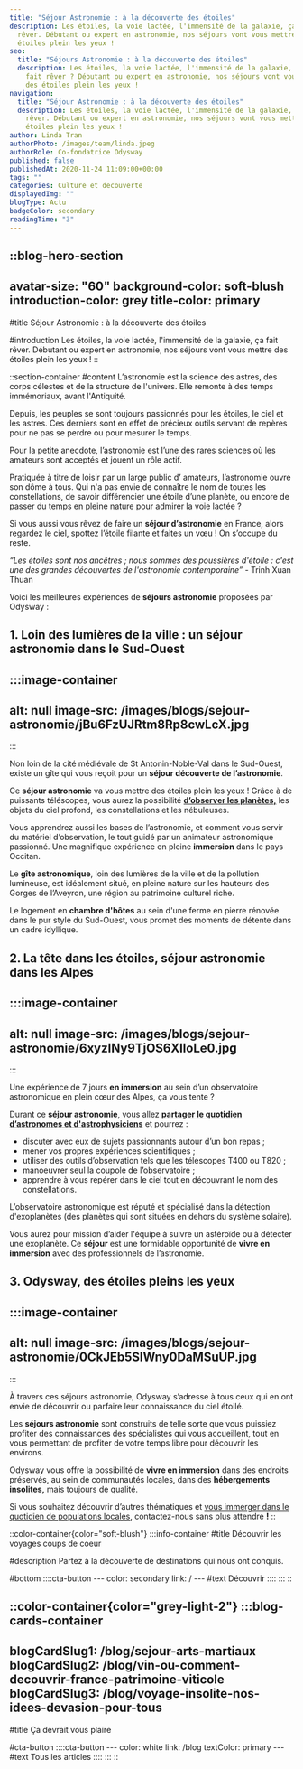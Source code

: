 ```yaml
---
title: "Séjour Astronomie : à la découverte des étoiles"
description: Les étoiles, la voie lactée, l'immensité de la galaxie, ça fait
  rêver. Débutant ou expert en astronomie, nos séjours vont vous mettre des
  étoiles plein les yeux !
seo:
  title: "Séjours Astronomie : à la découverte des étoiles"
  description: Les étoiles, la voie lactée, l'immensité de la galaxie, ça vous
    fait rêver ? Débutant ou expert en astronomie, nos séjours vont vous mettre
    des étoiles plein les yeux !
navigation:
  title: "Séjour Astronomie : à la découverte des étoiles"
  description: Les étoiles, la voie lactée, l'immensité de la galaxie, ça fait
    rêver. Débutant ou expert en astronomie, nos séjours vont vous mettre des
    étoiles plein les yeux !
author: Linda Tran
authorPhoto: /images/team/linda.jpeg
authorRole: Co-fondatrice Odysway
published: false
publishedAt: 2020-11-24 11:09:00+00:00
tags: ""
categories: Culture et decouverte
displayedImg: ""
blogType: Actu
badgeColor: secondary
readingTime: "3"
---
```


::blog-hero-section
---
avatar-size: "60"
background-color: soft-blush
introduction-color: grey
title-color: primary
---
#title
Séjour Astronomie : à la découverte des étoiles

#introduction
Les étoiles, la voie lactée, l'immensité de la galaxie, ça fait rêver. Débutant ou expert en astronomie, nos séjours vont vous mettre des étoiles plein les yeux !
::

::section-container
#content
L’astronomie est la science des astres, des corps célestes et de la structure de l'univers. Elle remonte à des temps immémoriaux, avant l'Antiquité.

Depuis, les peuples se sont toujours passionnés pour les étoiles, le ciel et les astres. Ces derniers sont en effet de précieux outils servant de repères pour ne pas se perdre ou pour mesurer le temps.

Pour la petite anecdote, l’astronomie est l’une des rares sciences où les amateurs sont acceptés et jouent un rôle actif.

Pratiquée à titre de loisir par un large public d’ amateurs, l’astronomie ouvre son dôme à tous. Qui n'a pas envie de connaître le nom de toutes les constellations, de savoir différencier une étoile d’une planète, ou encore de passer du temps en pleine nature pour admirer la voie lactée ?

Si vous aussi vous rêvez de faire un **séjour d’astronomie** en France, alors regardez le ciel, spottez l’étoile filante et faites un vœu ! On s’occupe du reste.

*“Les étoiles sont nos ancêtres ; nous sommes des poussières d'étoile : c'est une des grandes découvertes de l'astronomie contemporaine” -* Trinh Xuan Thuan

Voici les meilleures expériences de **séjours astronomie** proposées par Odysway :

## **1. Loin des lumières de la ville : un séjour astronomie dans le Sud-Ouest**

  :::image-container
  ---
  alt: null
  image-src: /images/blogs/sejour-astronomie/jBu6FzUJRtm8Rp8cwLcX.jpg
  ---
  :::

Non loin de la cité médiévale de St Antonin-Noble-Val dans le Sud-Ouest, existe un gîte qui vous reçoit pour un **séjour découverte de l’astronomie**.

Ce **séjour astronomie** va vous mettre des étoiles plein les yeux ! Grâce à de puissants téléscopes, vous aurez la possibilité [**d’observer les planètes,**](https://odysway.com/voyages/sejour-astronomie-occitanie?utm_source=SEO\&utm_medium=BlogPost\&utm_campaign=sejourastronomie) les objets du ciel profond, les constellations et les nébuleuses.

Vous apprendrez aussi les bases de l’astronomie, et comment vous servir du matériel d’observation, le tout guidé par un animateur astronomique passionné. Une magnifique expérience en pleine **immersion** dans le pays Occitan.

Le **gîte astronomique**, loin des lumières de la ville et de la pollution lumineuse, est idéalement situé, en pleine nature sur les hauteurs des Gorges de l’Aveyron, une région au patrimoine culturel riche.

Le logement en **chambre d'hôtes** au sein d'une ferme en pierre rénovée dans le pur style du Sud-Ouest, vous promet des moments de détente dans un cadre idyllique.

## 2. La tête dans les étoiles, séjour astronomie dans les Alpes

  :::image-container
  ---
  alt: null
  image-src: /images/blogs/sejour-astronomie/6xyzINy9TjOS6XIloLe0.jpg
  ---
  :::

Une expérience de 7 jours **en immersion** au sein d’un observatoire astronomique en plein cœur des Alpes, ça vous tente ?

Durant ce **séjour astronomie**, vous allez [**partager le quotidien d’astronomes et d'astrophysiciens**](https://odysway.com/voyages/immersion-observatoire-astronomique?utm_source=SEO\&utm_medium=BlogPost\&utm_campaign=sejourastronomie) et pourrez :

- discuter avec eux de sujets passionnants autour d’un bon repas ;
- mener vos propres expériences scientifiques ;
- utiliser des outils d’observation tels que les télescopes T400 ou T820 ; 
- manoeuvrer seul la coupole de l’observatoire ; 
- apprendre à vous repérer dans le ciel tout en découvrant le nom des constellations.

L’observatoire astronomique est réputé et spécialisé dans la détection d'exoplanètes (des planètes qui sont situées en dehors du système solaire).

Vous aurez pour mission d’aider l'équipe à suivre un astéroïde ou à détecter une exoplanète. Ce **séjour** est une formidable opportunité de **vivre en immersion** avec des professionnels de l’astronomie.

## 3. Odysway, des étoiles pleins les yeux

  :::image-container
  ---
  alt: null
  image-src: /images/blogs/sejour-astronomie/0CkJEb5SIWny0DaMSuUP.jpg
  ---
  :::

À travers ces séjours astronomie, Odysway s’adresse à tous ceux qui en ont envie de découvrir ou parfaire leur connaissance du ciel étoilé.

Les **séjours astronomie** sont construits de telle sorte que vous puissiez profiter des connaissances des spécialistes qui vous accueillent, tout en vous permettant de profiter de votre temps libre pour découvrir les environs.

Odysway vous offre la possibilité de **vivre en immersion** dans des endroits préservés, au sein de communautés locales, dans des **hébergements insolites,** mais toujours de qualité. 

Si vous souhaitez découvrir d’autres thématiques et [vous immerger dans le quotidien de populations locales](https://odysway.com/thematiques), contactez-nous sans plus attendre **!**
::

::color-container{color="soft-blush"}
  :::info-container
  #title
  Découvrir les voyages coups de coeur
  
  #description
  Partez à la découverte de destinations qui nous ont conquis.
  
  #bottom
    ::::cta-button
    ---
    color: secondary
    link: /
    ---
    #text
    Découvrir
    ::::
  :::
::

::color-container{color="grey-light-2"}
  :::blog-cards-container
  ---
  blogCardSlug1: /blog/sejour-arts-martiaux
  blogCardSlug2: /blog/vin-ou-comment-decouvrir-france-patrimoine-viticole
  blogCardSlug3: /blog/voyage-insolite-nos-idees-devasion-pour-tous
  ---
  #title
  Ça devrait vous plaire
  
  #cta-button
    ::::cta-button
    ---
    color: white
    link: /blog
    textColor: primary
    ---
    #text
    Tous les articles
    ::::
  :::
::
